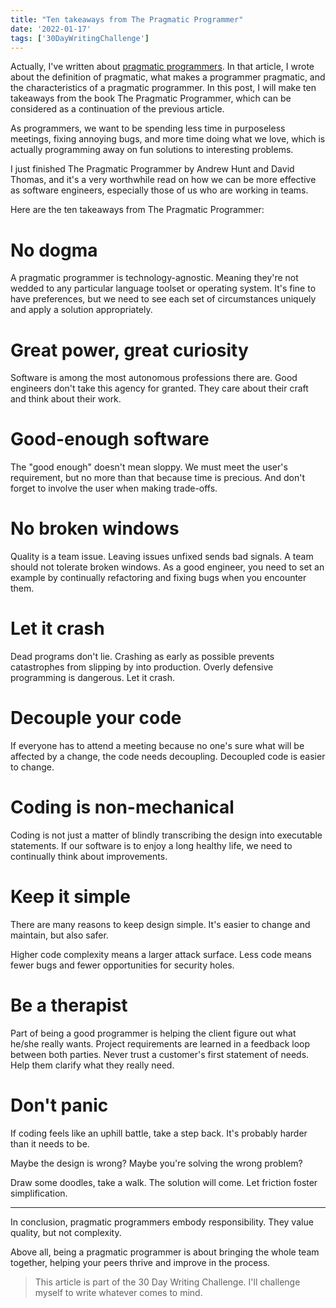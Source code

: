 ```yaml
---
title: "Ten takeaways from The Pragmatic Programmer"
date: '2022-01-17'
tags: ['30DayWritingChallenge']
---
```


Actually, I've written about [pragmatic programmers](/blog/what-makes-a-programmer-pragmatic/). In that article, I wrote about the definition of pragmatic, what makes a programmer pragmatic, and the characteristics of a pragmatic programmer. In this post, I will make ten takeaways from the book The Pragmatic Programmer, which can be considered as a continuation of the previous article.

As programmers, we want to be spending less time in purposeless meetings, fixing annoying bugs, and more time doing what we love, which is actually programming away on fun solutions to interesting problems.

I just finished The Pragmatic Programmer by Andrew Hunt and David Thomas, and it's a very worthwhile read on how we can be more effective as software engineers, especially those of us who are working in teams.

Here are the ten takeaways from The Pragmatic Programmer:

# No dogma

A pragmatic programmer is technology-agnostic. Meaning they're not wedded to any particular language toolset or operating system. It's fine to have preferences, but we need to see each set of circumstances uniquely and apply a solution appropriately.

# Great power, great curiosity

Software is among the most autonomous professions there are. Good engineers don't take this agency for granted. They care about their craft and think about their work.

# Good-enough software

The "good enough" doesn't mean sloppy. We must meet the user's requirement, but no more than that because time is precious. And don't forget to involve the user when making trade-offs.

# No broken windows

Quality is a team issue. Leaving issues unfixed sends bad signals. A team should not tolerate broken windows. As a good engineer, you need to set an example by continually refactoring and fixing bugs when you encounter them.

# Let it crash

Dead programs don't lie. Crashing as early as possible prevents catastrophes from slipping by into production. Overly defensive programming is dangerous. Let it crash.

# Decouple your code

If everyone has to attend a meeting because no one's sure what will be affected by a change, the code needs decoupling. Decoupled code is easier to change.

# Coding is non-mechanical

Coding is not just a matter of blindly transcribing the design into executable statements. If our software is to enjoy a long healthy life, we need to continually think about improvements.

# Keep it simple

There are many reasons to keep design simple. It's easier to change and maintain, but also safer.

Higher code complexity means a larger attack surface. Less code means fewer bugs and fewer opportunities for security holes.

# Be a therapist

Part of being a good programmer is helping the client figure out what he/she really wants. Project requirements are learned in a feedback loop between both parties. Never trust a customer's first statement of needs. Help them clarify what they really need.

# Don't panic

If coding feels like an uphill battle, take a step back. It's probably harder than it needs to be.

Maybe the design is wrong? Maybe you're solving the wrong problem?

Draw some doodles, take a walk. The solution will come. Let friction foster simplification.

---

In conclusion, pragmatic programmers embody responsibility. They value quality, but not complexity.

Above all, being a pragmatic programmer is about bringing the whole team together, helping your peers thrive and improve in the process.

> This article is part of the 30 Day Writing Challenge. I'll challenge myself to write whatever comes to mind.
